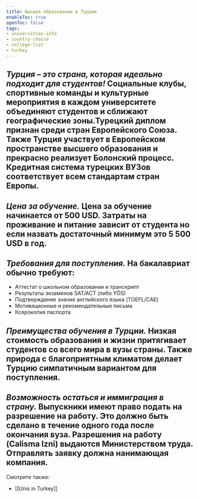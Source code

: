 ```yaml
---
title: Высшее образование в Турции
enableToc: true
openToc: false
tags: 
- universities-info
- country-choice 
- college-list
- turkey
---
```

## _Турция – это страна, которая идеально подходит для студентов!_ Социальные клубы, спортивные команды и культурные мероприятия в каждом университете объединяют студентов и сближают географические зоны.Турецкий диплом признан среди стран Европейского Союза. Также Турция участвует в Европейском пространстве высшего образования и прекрасно реализует Болонский процесс. Кредитная система турецких ВУЗов соответствует всем стандартам стран Европы.

## _Цена за обучение._ Цена за обучение начинается от 500 USD. Затраты на проживание и питание зависит от студента но если назвать достаточный минимум это 5 500 USD в год.

## _Требования для поступления._ На бакалавриат обычно требуют:

- Аттестат о школьном образовании и транскрипт
- Результаты экзаменов SAT/ACT (либо YÖS)
- Подтверждение знания английского языка (TOEFL/CAE)
- Мотивационные и рекомендательные письма
- Ксерокопия паспорта

## _Преимущества обучения в Турции._ Низкая стоимость образования и жизни притягивает студентов со всего мира в вузы страны. Также природа с благоприятным климатом делает Турцию симпатичным вариантом для поступления.

## _Возможность остаться и иммиграция в страну._ Выпускники имеют право подать на разрешение на работу. Это должно быть сделано в течение одного года после окончания вуза. Разрешения на работу (Calisma Izni) выдаются Министерством труда. Отправлять заявку должна нанимающая компания.

<!-- Front links -->
Смотрите также:
- [[Unis in Turkey]]












